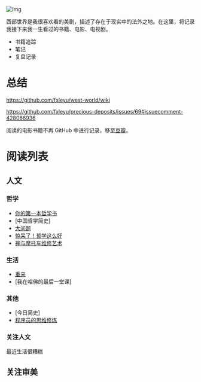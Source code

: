 ![img](https://upload.wikimedia.org/wikipedia/en/e/eb/Westworld_%28TV_series%29_title_card.jpg)

西部世界是我很喜欢看的美剧，描述了存在于现实中的法外之地。在这里，将记录我接下来我一生看过的书籍、电影、电视剧。
- 书籍追踪
- 笔记
- 复盘记录

# 总结 
https://github.com/fxleyu/west-world/wiki 

https://github.com/fxleyu/precious-deposits/issues/69#issuecomment-428066936

阅读的电影书籍不再 GitHub 中进行记录，移至[豆瓣](https://www.douban.com/people/fxleyu/)。

# 阅读列表

## 人文
### 哲学
- [你的第一本哲学书](https://github.com/fxleyu/west-world/issues/96)
- [中国哲学简史]
- [大问题](https://github.com/fxleyu/west-world/issues/94)
- [惊呆了！哲学这么好](https://github.com/fxleyu/west-world/issues/95)
- [禅与摩托车维修艺术](https://book.douban.com/subject/6811366/)

### 生活
- [重来](https://github.com/fxleyu/west-world/issues/71)
- [我在哈佛的最后一堂课]

### 其他
- [今日简史]
- [程序员的思维修炼](https://book.douban.com/subject/5372651/)


### 关注人文

最近生活很糟糕

## 关注审美
